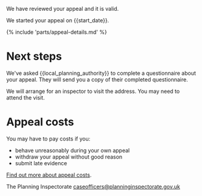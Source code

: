 We have reviewed your appeal and it is valid.

We started your appeal on {{start_date}}.

{% include 'parts/appeal-details.md' %}

# Next steps

We've asked {{local_planning_authority}} to complete a questionnaire about your appeal. They will send you a copy of their completed questionnaire.

We will arrange for an inspector to visit the address. You may need to attend the visit.

# Appeal costs

You may have to pay costs if you:

- behave unreasonably during your own appeal
- withdraw your appeal without good reason
- submit late evidence

[Find out more about appeal costs](https://www.gov.uk/claim-planning-appeal-costs).

The Planning Inspectorate
caseofficers@planninginspectorate.gov.uk
